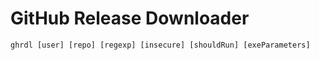 # GitHub Release Downloader

```
ghrdl [user] [repo] [regexp] [insecure] [shouldRun] [exeParameters]
```
